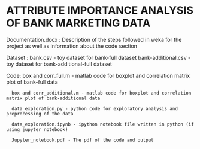 # ATTRIBUTE IMPORTANCE ANALYSIS OF BANK MARKETING DATA

Documentation.docx : Description of the steps followed in weka for the project as well as information about the code section

Dataset : bank.csv - toy dataset for bank-full dataset
          bank-additional.csv - toy dataset for bank-additional-full dataset 

Code: box and corr_full.m  - matlab code for boxplot and correlation matrix plot of bank-full data

      box and corr_additional.m - matlab code for boxplot and correlation matrix plot of bank-additional data

      data_exploration.py - python code for exploratory analysis and preprocessing of the data

      data_exploration.ipynb - ipython notebook file written in python (if using jupyter notebook)

      Jupyter_notebook.pdf - The pdf of the code and output
